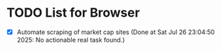# TODO List for Browser

- [x] Automate scraping of market cap sites  (Done at Sat Jul 26 23:04:50 2025: No actionable real task found.)